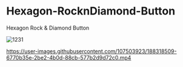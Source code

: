 # Hexagon-RocknDiamond-Button
Hexagon Rock &amp; Diamond Button

![1231](https://user-images.githubusercontent.com/107503923/188318504-e79c43c8-5fb1-4706-990f-0458487c3ac8.png)


https://user-images.githubusercontent.com/107503923/188318509-6770b35e-2be2-4b0d-88cb-577b2d9d72c0.mp4

